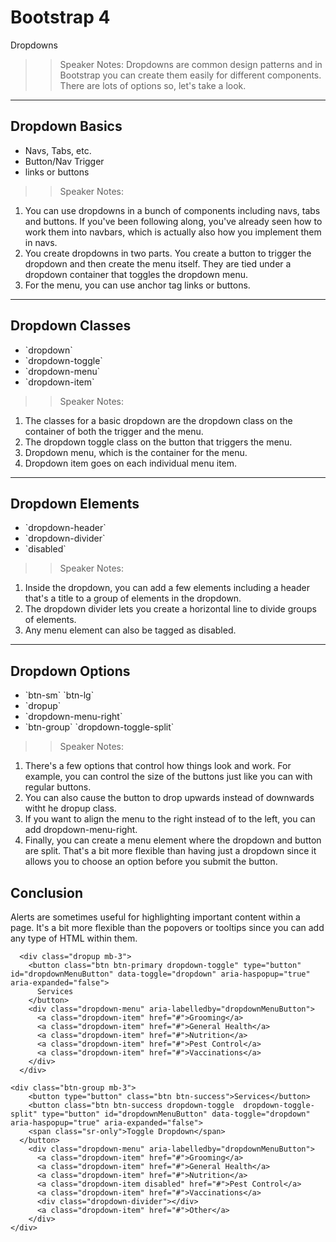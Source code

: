 <!-- .slide: data-state="title" -->
# Bootstrap 4
Dropdowns

>> Speaker Notes:
Dropdowns are common design patterns and in Bootstrap you can create them easily for different components. There are lots of options so, let's take a look.

---

## Dropdown Basics

<ul>
	<li class="fragment">Navs, Tabs, etc.</li>
	<li class="fragment">Button/Nav Trigger</li>
	<li class="fragment">links or buttons</li>
</ul>

>> Speaker Notes:
1. You can use dropdowns in a bunch of components including navs, tabs and buttons. If you've been following along, you've already seen how to work them into navbars, which is actually also how you implement them in navs.
2. You create dropdowns in two parts. You create a button to trigger the dropdown and then create the menu itself. They are tied under a dropdown container that toggles the dropdown menu.
3. For the menu, you can use anchor tag links or buttons.

---

## Dropdown Classes

<ul>
	<li class="fragment">`dropdown`</li>
	<li class="fragment">`dropdown-toggle`</li>
	<li class="fragment">`dropdown-menu`</li>
	<li class="fragment">`dropdown-item`</li>
</ul>

>> Speaker Notes:
1. The classes for a basic dropdown are the dropdown class on the container of both the trigger and the menu.
2. The dropdown toggle class on the button that triggers the menu.
3. Dropdown menu, which is the container for the menu.
4. Dropdown item goes on each individual menu item.

---

## Dropdown Elements

<ul>
	<li class="fragment">`dropdown-header`</li>
	<li class="fragment">`dropdown-divider`</li>
	<li class="fragment">`disabled`</li>
</ul>

>> Speaker Notes:
1. Inside the dropdown, you can add a few elements including a header that's a title to a group of elements in the dropdown.
2. The dropdown divider lets you create a horizontal line to divide groups of elements.
3. Any menu element can also be tagged as disabled.

---

## Dropdown Options

<ul>
	<li class="fragment">`btn-sm` `btn-lg`</li>
	<li class="fragment">`dropup`</li>
	<li class="fragment">`dropdown-menu-right`</li>
	<li class="fragment">`btn-group` `dropdown-toggle-split`</li>
</ul>

>> Speaker Notes:
1. There's a few options that control how things look and work. For example, you can control the size of the buttons just like you can with regular buttons.
2. You can also cause the button to drop upwards instead of downwards witht he dropup class.
3. If you want to align the menu to the right instead of to the left, you can add dropdown-menu-right.
4. Finally, you can create a menu element where the dropdown and button are split. That's a bit more flexible than having just a dropdown since it allows you to choose an option before you submit the button.


## Conclusion
Alerts are sometimes useful for highlighting important content within a page. It's a bit more flexible than the popovers or tooltips since you can add any type of HTML within them.

```
  <div class="dropup mb-3">
    <button class="btn btn-primary dropdown-toggle" type="button" id="dropdownMenuButton" data-toggle="dropdown" aria-haspopup="true" aria-expanded="false">
      Services
    </button>
    <div class="dropdown-menu" aria-labelledby="dropdownMenuButton">
      <a class="dropdown-item" href="#">Grooming</a>
      <a class="dropdown-item" href="#">General Health</a>
      <a class="dropdown-item" href="#">Nutrition</a>
      <a class="dropdown-item" href="#">Pest Control</a>
      <a class="dropdown-item" href="#">Vaccinations</a>
    </div>
  </div>
```

```
<div class="btn-group mb-3">
    <button type="button" class="btn btn-success">Services</button>
    <button class="btn btn-success dropdown-toggle  dropdown-toggle-split" type="button" id="dropdownMenuButton" data-toggle="dropdown" aria-haspopup="true" aria-expanded="false">
    <span class="sr-only">Toggle Dropdown</span>
  </button>
    <div class="dropdown-menu" aria-labelledby="dropdownMenuButton">
      <a class="dropdown-item" href="#">Grooming</a>
      <a class="dropdown-item" href="#">General Health</a>
      <a class="dropdown-item" href="#">Nutrition</a>
      <a class="dropdown-item disabled" href="#">Pest Control</a>
      <a class="dropdown-item" href="#">Vaccinations</a>
      <div class="dropdown-divider"></div>
      <a class="dropdown-item" href="#">Other</a>
    </div>
</div>
```
